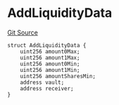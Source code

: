 # AddLiquidityData

[Git Source](https://github.com/ArrakisFinance/arrakis-modular/blob/main/src/structs/SRouter.sol)

```solidity
struct AddLiquidityData {
    uint256 amount0Max;
    uint256 amount1Max;
    uint256 amount0Min;
    uint256 amount1Min;
    uint256 amountSharesMin;
    address vault;
    address receiver;
}
```
